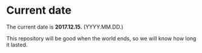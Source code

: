 # Current date

The current date is **2017.12.15.** (YYYY.MM.DD.)

This repository will be good when the world ends, so we will know how long it lasted.